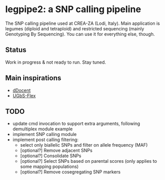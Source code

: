 # legpipe2: a SNP calling pipeline

The SNP calling pipeline used at CREA-ZA (Lodi, Italy). Main application is legumes (diploid and tetraploid) and restricted sequencing (mainly Genotyping By Sequencing). You can use it for everything else, though.


## Status

Work in progress & not ready to run. Stay tuned.

## Main inspirations

- [dDocent](https://github.com/jpuritz/dDocent)
- [UGbS-Flex](https://github.com/madgenetics/UGbS-Flex)

## TODO

- update cmd invocation to support extra arguments, following demultiplex module example
- implement SNP calling module
- implement post calling filtering:
	- select only biallelic SNPs and filter on allele frequency (MAF)
	- [optional?] Remove adjacent SNPs
	- [optional?] Consolidate SNPs
	- [optional?] Select SNPs based on parental scores (only applies to some mapping populations)
	- [optional?] Remove cosegregating SNP markers
